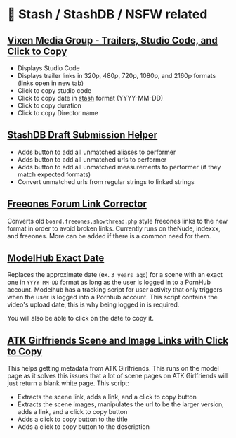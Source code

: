 # 🔞 Stash / StashDB / NSFW related

## [Vixen Media Group - Trailers, Studio Code, and Click to Copy](https://gist.github.com/mmenanno/2c30b08b8658f217ec12c36e3c2b26fc)

- Displays Studio Code
- Displays trailer links in 320p, 480p, 720p, 1080p, and 2160p formats (links open in new tab)
- Click to copy studio code
- Click to copy date in [stash](https://github.com/stashapp/stash) format (YYYY-MM-DD)
- Click to copy duration
- Click to copy Director name

## [StashDB Draft Submission Helper](https://gist.github.com/mmenanno/e2a8af1a8475b74bca06e8449188d34e)

- Adds button to add all unmatched aliases to performer
- Adds button to add all unmatched urls to performer
- Adds button to add all unmatched measurements to performer (if they match expected formats)
- Convert unmatched urls from regular strings to linked strings

## [Freeones Forum Link Corrector](https://gist.github.com/mmenanno/484e8877c39573a813a5a96d212d69d8)

Converts old `board.freeones.showthread.php` style freeones links to the new format in order to avoid broken links. Currently runs on theNude, indexxx, and freeones. More can be added if there is a common need for them.

## [ModelHub Exact Date](https://gist.github.com/mmenanno/12f6838f2d3e8d73a48dea5a77a68260)

Replaces the approximate date (ex. `3 years ago`) for a scene with an exact one in `YYYY-MM-DD` format as long as the user is logged in to a PornHub account. Modelhub has a tracking script for user activity that only triggers when the user is logged into a Pornhub account. This script contains the video's upload date, this is why being logged in is required.

You will also be able to click on the date to copy it.

## [ATK Girlfriends Scene and Image Links with Click to Copy](https://gist.github.com/mmenanno/eec5463bf307bccff41371891b9e5c94)

This helps getting metadata from ATK Girlfriends. This runs on the model page as it solves this issues that a lot of scene pages on ATK Girlfriends will just return a blank white page. This script:

- Extracts the scene link, adds a link, and a click to copy button
- Extracts the scene images, manipulates the url to be the larger version, adds a link, and a click to copy button
- Adds a click to copy button to the title
- Adds a click to copy button to the description
